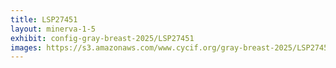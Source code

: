 ```yaml
---
title: LSP27451
layout: minerva-1-5
exhibit: config-gray-breast-2025/LSP27451
images: https://s3.amazonaws.com/www.cycif.org/gray-breast-2025/LSP27451
---
```

